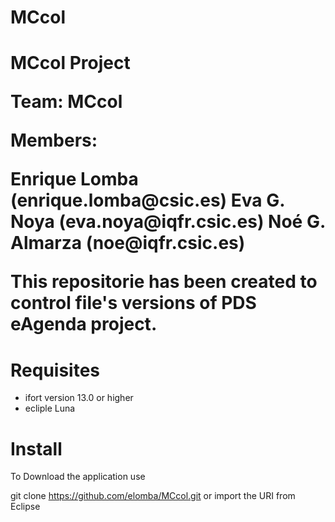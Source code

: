 # MCcol

<p><h1> MCcol Project</h><p>

<p><b> Team: MCcol </b></p>
<p> Members: </p>
        Enrique Lomba (enrique.lomba@csic.es)
        Eva G. Noya (eva.noya@iqfr.csic.es)
        Noé G. Almarza (noe@iqfr.csic.es)
        
This repositorie has been created to control file's versions of PDS eAgenda project.

Requisites
==========

- ifort version 13.0 or higher
- ecliple Luna

Install
=======

<p> To Download the application use </p>

git clone https://github.com/elomba/MCcol.git or import the URI from Eclipse
